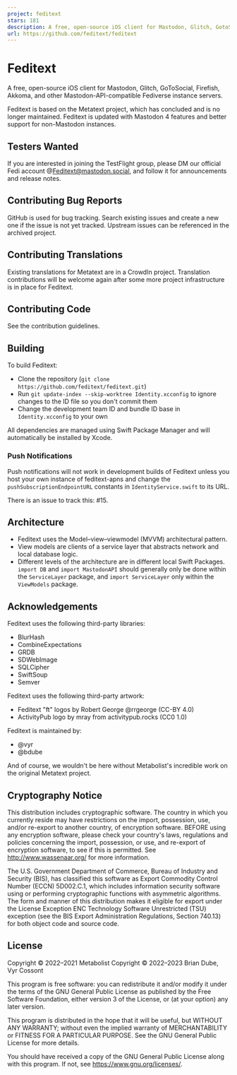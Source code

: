 ```yaml
---
project: feditext
stars: 181
description: A free, open-source iOS client for Mastodon, Glitch, GotoSocial, Iceshrimp, Akkoma, and other Mastodon-API-compatible Fediverse instance servers.
url: https://github.com/feditext/feditext
---
```


Feditext
========

A free, open-source iOS client for Mastodon, Glitch, GoToSocial, Firefish, Akkoma, and other Mastodon-API-compatible Fediverse instance servers.

Feditext is based on the Metatext project, which has concluded and is no longer maintained. Feditext is updated with Mastodon 4 features and better support for non-Mastodon instances.

Testers Wanted
--------------

If you are interested in joining the TestFlight group, please DM our official Fedi account @Feditext@mastodon.social, and follow it for announcements and release notes.

Contributing Bug Reports
------------------------

GitHub is used for bug tracking. Search existing issues and create a new one if the issue is not yet tracked. Upstream issues can be referenced in the archived project.

Contributing Translations
-------------------------

Existing translations for Metatext are in a CrowdIn project. Translation contributions will be welcome again after some more project infrastructure is in place for Feditext.

Contributing Code
-----------------

See the contribution guidelines.

Building
--------

To build Feditext:

-   Clone the repository (`git clone https://github.com/feditext/feditext.git`)
-   Run `git update-index --skip-worktree Identity.xcconfig` to ignore changes to the ID file so you don't commit them
-   Change the development team ID and bundle ID base in `Identity.xcconfig` to your own

All dependencies are managed using Swift Package Manager and will automatically be installed by Xcode.

### Push Notifications

Push notifications will not work in development builds of Feditext unless you host your own instance of feditext-apns and change the `pushSubscriptionEndpointURL` constants in `IdentityService.swift` to its URL.

There is an issue to track this: #15.

Architecture
------------

-   Feditext uses the Model–view–viewmodel (MVVM) architectural pattern.
-   View models are clients of a service layer that abstracts network and local database logic.
-   Different levels of the architecture are in different local Swift Packages. `import DB` and `import MastodonAPI` should generally only be done within the `ServiceLayer` package, and `import ServiceLayer` only within the `ViewModels` package.

Acknowledgements
----------------

Feditext uses the following third-party libraries:

-   BlurHash
-   CombineExpectations
-   GRDB
-   SDWebImage
-   SQLCipher
-   SwiftSoup
-   Semver

Feditext uses the following third-party artwork:

-   Feditext "ft" logos by Robert George @rrgeorge (CC-BY 4.0)
-   ActivityPub logo by mray from activitypub.rocks (CC0 1.0)

Feditext is maintained by:

-   @vyr
-   @bdube

And of course, we wouldn't be here without Metabolist's incredible work on the original Metatext project.

Cryptography Notice
-------------------

This distribution includes cryptographic software. The country in which you currently reside may have restrictions on the import, possession, use, and/or re-export to another country, of encryption software. BEFORE using any encryption software, please check your country's laws, regulations and policies concerning the import, possession, or use, and re-export of encryption software, to see if this is permitted. See http://www.wassenaar.org/ for more information.

The U.S. Government Department of Commerce, Bureau of Industry and Security (BIS), has classified this software as Export Commodity Control Number (ECCN) 5D002.C.1, which includes information security software using or performing cryptographic functions with asymmetric algorithms. The form and manner of this distribution makes it eligible for export under the License Exception ENC Technology Software Unrestricted (TSU) exception (see the BIS Export Administration Regulations, Section 740.13) for both object code and source code.

License
-------

Copyright © 2022–2021 Metabolist Copyright © 2022–2023 Brian Dube, Vyr Cossont

This program is free software: you can redistribute it and/or modify it under the terms of the GNU General Public License as published by the Free Software Foundation, either version 3 of the License, or (at your option) any later version.

This program is distributed in the hope that it will be useful, but WITHOUT ANY WARRANTY; without even the implied warranty of MERCHANTABILITY or FITNESS FOR A PARTICULAR PURPOSE. See the GNU General Public License for more details.

You should have received a copy of the GNU General Public License along with this program. If not, see https://www.gnu.org/licenses/.
